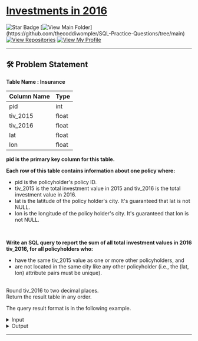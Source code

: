 # [Investments in 2016](https://leetcode.com/problems/investments-in-2016/description/)
![Star Badge](https://img.shields.io/static/v1?label=%F0%9F%8C%9F&message=If%20Useful&style=style=flat&color=BC4E99)
[![View Main Folder](https://img.shields.io/badge/View-Main_Folder-971901?)](https://github.com/thecoddiwompler/SQL-Practice-Questions/tree/main)
[![View Repositories](https://img.shields.io/badge/View-My_Repositories-blue?logo=GitHub)](https://github.com/thecoddiwompler?tab=repositories)
[![View My Profile](https://img.shields.io/badge/View-My_Profile-green?logo=GitHub)](https://github.com/thecoddiwompler)

---

## 🛠️ Problem Statement

  <b>Table Name : Insurance</b>

|  Column Name  |Type |
| ------------- | ------------- |
| pid         | int   |
| tiv_2015    | float |
| tiv_2016    | float |
| lat         | float |
| lon         | float |

<b>pid is the primary key column for this table.</b>
</br>

<b> Each row of this table contains information about one policy where:</b>  
* pid is the policyholder's policy ID.  
* tiv_2015 is the total investment value in 2015 and tiv_2016 is the total investment value in 2016.  
* lat is the latitude of the policy holder's city. It's guaranteed that lat is not NULL.  
* lon is the longitude of the policy holder's city. It's guaranteed that lon is not NULL.  
</br>
  
<b> Write an SQL query to report the sum of all total investment values in 2016 tiv_2016, for all policyholders who:</b>  

* have the same tiv_2015 value as one or more other policyholders, and  
* are not located in the same city like any other policyholder (i.e., the (lat, lon) attribute pairs must be unique).
</br>
Round tiv_2016 to two decimal places.
</br>
Return the result table in any order.

The query result format is in the following example. 

 <details>
<summary>
Input
</summary>
</br>

<b> Table Name: Insurance </b></br>

| pid | tiv_2015 | tiv_2016 | lat | lon |
| --------- | ------------- | ---------------- | -------------------- | ----------------------- |
| 1   | 10       | 5        | 10  | 10  |
| 2   | 20       | 20       | 20  | 20  |
| 3   | 10       | 30       | 20  | 20  |
| 4   | 10       | 40       | 40  | 40  |

</details>

<details>
<summary>
Output
</summary>
</br>

| tiv_2016 |
| --------- |
| 45.00  |
  
</details>

---
